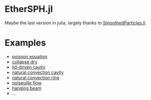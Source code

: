 # EtherSPH.jl

Maybe the last version in julia, largely thanks to [SmoothedParticles.jl](https://github.com/OndrejKincl/SmoothedParticles.jl).

# Examples

- [poisson equation](example/poisson_equation/poisson_equation.md)
- [collapse dry](example/collapse_dry/collapse_dry.md)
- [lid-driven cavity](example/lid_driven_cavity/lid_driven_cavity.md)
- [natural convection cavity](example/natural_convection_cavity/natural_convection_cavity.md)
- [natural convection ring](example/natural_convection_ring/natural_convection_ring.md)
- [poiseuille flow](example/poiseuille_flow/poiseuille_flow.md)
- [hanging beam](example/hanging_beam/hanging_beam.md)
- ...